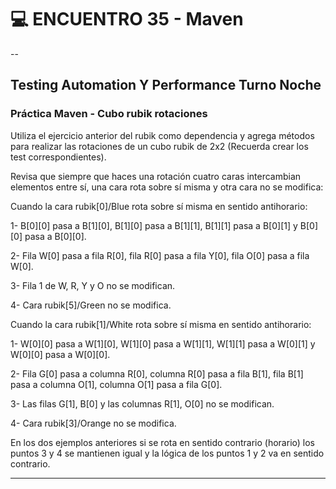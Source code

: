 #  💻 ENCUENTRO 35 - Maven

--

## Testing Automation Y Performance Turno Noche

### Práctica Maven - Cubo rubik rotaciones

Utiliza el ejercicio anterior del rubik como dependencia y agrega métodos para realizar las rotaciones de un cubo rubik de 2x2 (Recuerda crear los test correspondientes). 

Revisa que siempre que haces una rotación cuatro caras intercambian elementos entre sí, una cara rota sobre sí misma y otra cara no se modifica:

Cuando la cara rubik[0]/Blue rota sobre sí misma en sentido antihorario:

1- B[0][0] pasa a B[1][0], B[1][0] pasa a B[1][1], B[1][1] pasa a B[0][1] y B[0][0] pasa a B[0][0].

2- Fila W[0] pasa a fila R[0], fila R[0] pasa a fila Y[0], fila O[0] pasa a fila W[0].

3- Fila 1 de W, R, Y y O no se modifican.

4- Cara rubik[5]/Green no se modifica.

Cuando la cara rubik[1]/White rota sobre sí misma en sentido antihorario:

1- W[0][0] pasa a W[1][0], W[1][0] pasa a W[1][1], W[1][1] pasa a W[0][1] y W[0][0] pasa a W[0][0].

2- Fila G[0] pasa a columna R[0], columna R[0] pasa a fila B[1], fila B[1] pasa a columna O[1], columna O[1] pasa a fila G[0].

3- Las filas G[1], B[0] y las columnas R[1],  O[0] no se modifican.

4- Cara rubik[3]/Orange no se modifica.

En los dos ejemplos anteriores si se rota en sentido contrario (horario) los puntos 3 y 4 se mantienen igual y la lógica de los puntos 1 y 2 va en sentido contrario.

---
